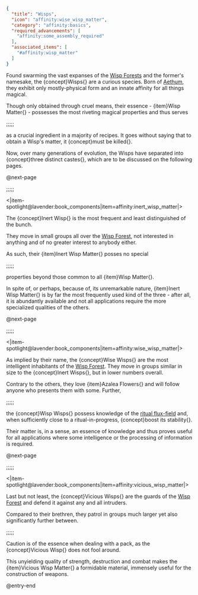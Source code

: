 ```json
{
  "title": "Wisps",
  "icon": "affinity:wise_wisp_matter",
  "category": "affinity:basics",
  "required_advancements": [
    "affinity:some_assembly_required"
  ],
  "associated_items": [
    "#affinity:wisp_matter"
  ]
}
```

Found swarming the vast expanses of the [Wisp Forests](^affinity:wisp_forests) and the former's namesake, the
{concept}Wisps{} are a curious species. Born of [Aethum](^affinity:aethum), they exhibit only mostly-physical form
and an innate affinity for all things magical.


Though only obtained through cruel means, their essence - {item}Wisp Matter{} - possesses the most riveting magical
properties and thus serves

;;;;;

as a crucial ingredient in a majority of recipes. It goes without saying that to obtain a Wisp's matter, it
{concept}must be killed{}.


Now, over many generations of evolution, the Wisps have separated into {concept}three distinct castes{}, which are to be
discussed on the following pages.


@next-page

;;;;;

<|item-spotlight@lavender:book_components|item=affinity:inert_wisp_matter|>

The {concept}Inert Wisp{} is the most frequent and least distinguished of the bunch.


They move in small groups all over the [Wisp Forest](^affinity:wisp_forests), not interested in anything and of no
greater interest to anybody either.


As such, their {item}Inert Wisp Matter{} posses no special

;;;;;

properties beyond those common to all {item}Wisp Matter{}.


In spite of, or perhaps, because of, its unremarkable nature, {item}Inert Wisp Matter{} is by far the most frequently
used kind of the three - after all, it is abundantly available and not all applications require the more specialized
qualities of the others.


@next-page

;;;;;

<|item-spotlight@lavender:book_components|item=affinity:wise_wisp_matter|>

As implied by their name, the {concept}Wise Wisps{} are the most intelligent inhabitants of the
[Wisp Forest](^affinity:wisp_forests). They move in groups similar in size to the {concept}Inert Wisps{}, but in lower
numbers overall.


Contrary to the others, they love {item}Azalea Flowers{} and will follow anyone who presents them with some. Further,

;;;;;

the {concept}Wisp Wisps{} possess knowledge of the [ritual flux-field](^affinity:conducting_rituals) and, when sufficiently
close to a ritual-in-progress, {concept}boost its stability{}.


Their matter is, in a sense, an essence of knowledge and thus proves useful for all applications where some intelligence
or the processing of information is required.


@next-page

;;;;;

<|item-spotlight@lavender:book_components|item=affinity:vicious_wisp_matter|>

Last but not least, the {concept}Vicious Wisps{} are the guards of the [Wisp Forest](^affinity:wisp_forests) and defend
it against any and all intruders.


Compared to their brethren, they patrol in groups much larger yet also significantly further between.

;;;;;

Caution is of the essence when dealing with a pack, as the {concept}Vicious Wisp{} does not fool around.


This unyielding quality of strength, destruction and combat makes the {item}Vicious Wisp Matter{} a formidable material,
immensely useful for the construction of weapons.

@entry-end

